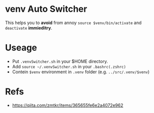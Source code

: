 # venv Auto Switcher

This helps you to **avoid** from annoy `source $venv/bin/activate` and `deactivate` **immieditry**.

# Useage

- Put `.venvSwitcher.sh` in your $HOME directory.
- Add `source ~/.venvSwitcher.sh` in your `.bashrc(.zshrc)`
- Contein `$venv` environment in `.venv` folder (e.g. `../src/.venv/$venv`)

# Refs

- https://qiita.com/zmtkr/items/365655fe6e2a4072e962
